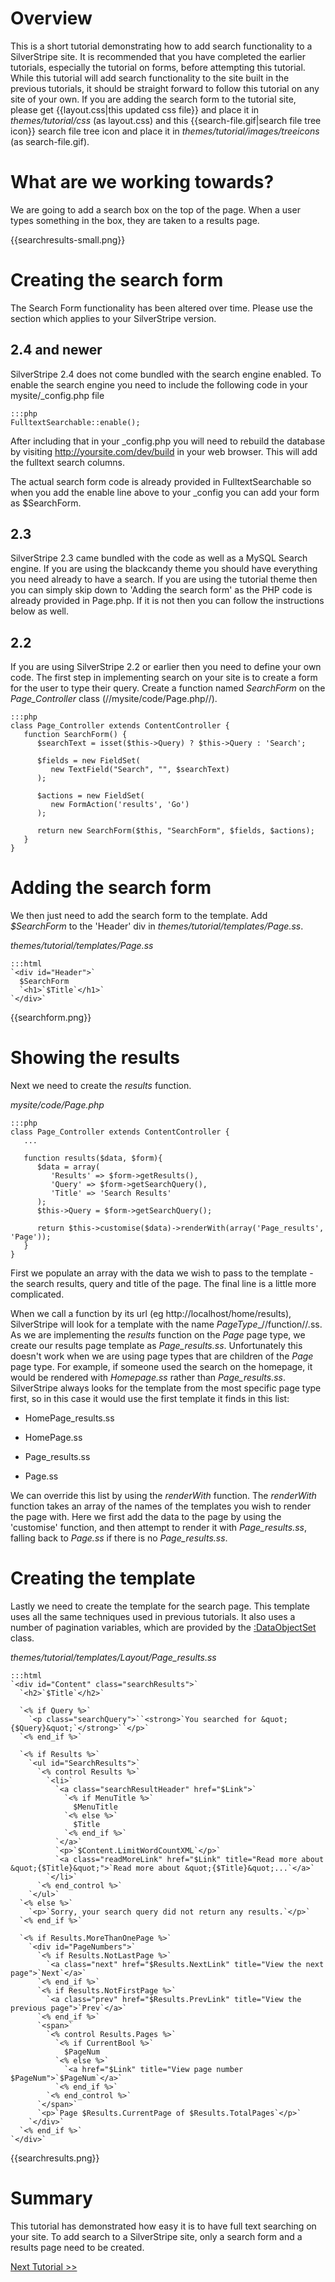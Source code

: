 # Overview

This is a short tutorial demonstrating how to add search functionality to a SilverStripe site. It is recommended that
you have completed the earlier tutorials, especially the tutorial on forms, before attempting this tutorial. While this
tutorial will add search functionality to the site built in the previous tutorials, it should be straight forward to
follow this tutorial on any site of your own. If you are adding the search form to the tutorial site, please get
{{layout.css|this updated css file}} and place it in *themes/tutorial/css* (as layout.css) and this
{{search-file.gif|search file tree icon}} search file tree icon and place it in *themes/tutorial/images/treeicons* (as
search-file.gif).

# What are we working towards?

We are going to add a search box on the top of the page. When a user types something in the box, they are taken to a
results page.

{{searchresults-small.png}}




# Creating the search form

The Search Form functionality has been altered over time. Please use the section which applies to your SilverStripe
version.

## 2.4 and newer

SilverStripe 2.4 does not come bundled with the search engine enabled. To enable the search engine you need to include
the following code in your mysite/_config.php file

	:::php
	FulltextSearchable::enable();


After including that in your _config.php you will need to rebuild the database by visiting http://yoursite.com/dev/build
in your web browser. This will add the fulltext search columns.

The actual search form code is already provided in FulltextSearchable so when you add the enable line above to your
_config you can add your form as $SearchForm.

## 2.3

SilverStripe 2.3 came bundled with the code as well as a MySQL Search engine. If you are using the blackcandy theme you
should have everything you need already to have a search. If you are using the tutorial theme then you can simply skip
down to 'Adding the search form' as the PHP code is already provided in Page.php. If it is not then you can follow the
instructions below as well.
## 2.2

If you are using SilverStripe 2.2 or earlier then you need to define your own code. The first step in implementing
search on your site is to create a form for the user to type their query. Create a function named *SearchForm* on the
*Page_Controller* class (//mysite/code/Page.php//).

	:::php
	class Page_Controller extends ContentController {
	   function SearchForm() {
	      $searchText = isset($this->Query) ? $this->Query : 'Search';
			
	      $fields = new FieldSet(
	         new TextField("Search", "", $searchText)
	      );
	
	      $actions = new FieldSet(
	         new FormAction('results', 'Go')
	      );
	
	      return new SearchForm($this, "SearchForm", $fields, $actions);
	   }
	}




# Adding the search form

We then just need to add the search form to the template. Add *$SearchForm* to the 'Header' div in
*themes/tutorial/templates/Page.ss*.

*themes/tutorial/templates/Page.ss*

	:::html
	`<div id="Header">`
	  $SearchForm
	  `<h1>`$Title`</h1>`
	`</div>`


{{searchform.png}}

# Showing the results

Next we need to create the *results* function.

*mysite/code/Page.php*

	:::php
	class Page_Controller extends ContentController {
	   ...	
	
	   function results($data, $form){
	      $data = array(
	         'Results' => $form->getResults(),
	         'Query' => $form->getSearchQuery(),
	         'Title' => 'Search Results'
	      );
	      $this->Query = $form->getSearchQuery();
		
	      return $this->customise($data)->renderWith(array('Page_results', 'Page'));
	   }
	}


First we populate an array with the data we wish to pass to the template - the search results, query and title of the
page. The final line is a little more complicated.

When we call a function by its url (eg http://localhost/home/results), SilverStripe will look for a template with the
name *PageType*_//function//.ss. As we are implementing the *results* function on the *Page* page type, we create our
results page template as *Page_results.ss*. Unfortunately this doesn't work when we are using page types that are
children of the *Page* page type. For example, if someone used the search on the homepage, it would be rendered with
*Homepage.ss* rather than *Page_results.ss*. SilverStripe always looks for the template from the most specific page type
first, so in this case it would use the first template it finds in this list:

*  HomePage_results.ss

*  HomePage.ss

*  Page_results.ss

*  Page.ss

We can override this list by using the *renderWith* function. The *renderWith* function takes an array of the names of
the templates you wish to render the page with. Here we first add the data to the page by using the 'customise'
function, and then attempt to render it with *Page_results.ss*, falling back to *Page.ss* if there is no
*Page_results.ss*.


# Creating the template

Lastly we need to create the template for the search page. This template uses all the same techniques used in previous
tutorials. It also uses a number of pagination variables, which are provided by the [:DataObjectSet](/DataObjectSet)
class.

*themes/tutorial/templates/Layout/Page_results.ss*

	:::html
	`<div id="Content" class="searchResults">`
	  `<h2>`$Title`</h2>`
		
	  `<% if Query %>`
	    `<p class="searchQuery">``<strong>`You searched for &quot;{$Query}&quot;`</strong>``</p>`
	  `<% end_if %>`
			
	  `<% if Results %>`
	    `<ul id="SearchResults">`
	      `<% control Results %>`
	        `<li>`
	          `<a class="searchResultHeader" href="$Link">`
	            `<% if MenuTitle %>`
	              $MenuTitle
	            `<% else %>`
	              $Title
	            `<% end_if %>`
	          `</a>`
	          `<p>`$Content.LimitWordCountXML`</p>`
	          `<a class="readMoreLink" href="$Link" title="Read more about &quot;{$Title}&quot;">`Read more about &quot;{$Title}&quot;...`</a>`
	        `</li>`
	      `<% end_control %>`
	    `</ul>`
	  `<% else %>`
	    `<p>`Sorry, your search query did not return any results.`</p>`
	  `<% end_if %>`
				
	  `<% if Results.MoreThanOnePage %>`
	    `<div id="PageNumbers">`
	      `<% if Results.NotLastPage %>`
	        `<a class="next" href="$Results.NextLink" title="View the next page">`Next`</a>`
	      `<% end_if %>`
	      `<% if Results.NotFirstPage %>`
	        `<a class="prev" href="$Results.PrevLink" title="View the previous page">`Prev`</a>`
	      `<% end_if %>`
	      `<span>`
	        `<% control Results.Pages %>`
	          `<% if CurrentBool %>`
	            $PageNum
	          `<% else %>`
	            `<a href="$Link" title="View page number $PageNum">`$PageNum`</a>`
	          `<% end_if %>`
	        `<% end_control %>`
	      `</span>`
	      `<p>`Page $Results.CurrentPage of $Results.TotalPages`</p>`
	    `</div>`
	  `<% end_if %>`
	`</div>`


{{searchresults.png}}


# Summary

This tutorial has demonstrated how easy it is to have full text searching on your site. To add search to a SilverStripe
site, only a search form and a results page need to be created.

[Next Tutorial >>](tutorial/site-map)
